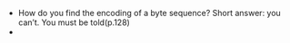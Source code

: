 - How do you find the encoding of a byte sequence? Short answer: you can’t. You must be told(p.128)
- 
